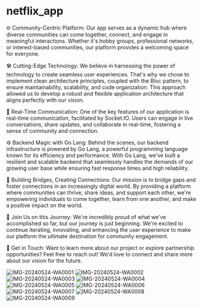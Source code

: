 # netflix_app


🌐 Community-Centric Platform: Our app serves as a dynamic hub where diverse communities can come together, connect, and engage in meaningful interactions. Whether it's hobby groups, professional networks, or interest-based communities, our platform provides a welcoming space for everyone.

🛠️ Cutting-Edge Technology: We believe in harnessing the power of technology to create seamless user experiences. That's why we chose to implement clean architecture principles, coupled with the Bloc pattern, to ensure maintainability, scalability, and code organization. This approach allowed us to develop a robust and flexible application architecture that aligns perfectly with our vision.

🔗 Real-Time Communication: One of the key features of our application is real-time communication, facilitated by Socket.IO. Users can engage in live conversations, share updates, and collaborate in real-time, fostering a sense of community and connection.

⚙️ Backend Magic with Go Lang: Behind the scenes, our backend infrastructure is powered by Go Lang, a powerful programming language known for its efficiency and performance. With Go Lang, we've built a resilient and scalable backend that seamlessly handles the demands of our growing user base while ensuring fast response times and high reliability.

🌈 Building Bridges, Creating Connections: Our mission is to bridge gaps and foster connections in an increasingly digital world. By providing a platform where communities can thrive, share ideas, and support each other, we're empowering individuals to come together, learn from one another, and make a positive impact on the world.

🚀 Join Us on this Journey: We're incredibly proud of what we've accomplished so far, but our journey is just beginning. We're excited to continue iterating, innovating, and enhancing the user experience to make our platform the ultimate destination for community engagement.

💬 Get in Touch: Want to learn more about our project or explore partnership opportunities? Feel free to reach out! We'd love to connect and share more about our vision for the future.

![IMG-20240524-WA0001](https://github.com/kevinBabu037/NETFLIX_APP/assets/144242959/38ef86b6-f59a-4f2e-ac1f-c93f72f3a2cf)
![IMG-20240524-WA0002](https://github.com/kevinBabu037/NETFLIX_APP/assets/144242959/b86c2aaf-88c2-4099-980c-5a983a30b6d0)
![IMG-20240524-WA0003](https://github.com/kevinBabu037/NETFLIX_APP/assets/144242959/7442a7b9-6c76-49bc-9d7d-591b8372e00a)
![IMG-20240524-WA0004](https://github.com/kevinBabu037/NETFLIX_APP/assets/144242959/f3d83147-6bae-482f-960b-2c6843765ec2)
![IMG-20240524-WA0005](https://github.com/kevinBabu037/NETFLIX_APP/assets/144242959/18691a2e-753d-4336-85e6-e7966b62945e)
![IMG-20240524-WA0006](https://github.com/kevinBabu037/NETFLIX_APP/assets/144242959/6b644eb8-a58e-4c1c-a3bb-591f1d60f7b9)
![IMG-20240524-WA0007](https://github.com/kevinBabu037/NETFLIX_APP/assets/144242959/c7f62a9f-038b-4100-880e-5a9452e5aedc)
![IMG-20240524-WA0008](https://github.com/kevinBabu037/NETFLIX_APP/assets/144242959/e274a7f5-e4e3-4666-93a2-f80a9f4439a0)
![IMG-20240524-WA0009](https://github.com/kevinBabu037/NETFLIX_APP/assets/144242959/c8e7512b-02e4-43cc-838a-d923f7c43916)
